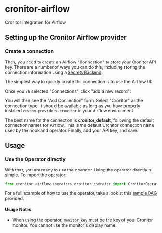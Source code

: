 # cronitor-airflow
Cronitor integration for Airflow



## Setting up the Cronitor Airflow provider

### Create a connection
Then, you need to create an Airflow "Connection" to store your Cronitor API key. There are a number of ways you can do this, including storing the connection information using a [Secrets Backend](https://airflow.apache.org/docs/apache-airflow/stable/security/secrets/secrets-backend/index.html#configuration).

The simplest way to quickly create the connection is to use the Airflow UI:
 
Once you've selected "Connections", click "add a new record":

You will then see the "Add Connection" form. Select "Cronitor" as the connection type. It should be available as long as you have properly installed `custom-providers-cronitor` in your Airflow environment.

The best name for the connection is **cronitor_default**, following the default connection names for Airflow. This is the default Cronitor connection name used by the hook and operator.
Finally, add your API key, and save.

## Usage
### Use the Operator directly

With that, you are ready to use the operator. Using the operator directly is simple. To import the operator:

```python
from cronitor_airflow.operators.cronitor_operator import CronitorOperator
```

For a full example of how to use the operator, take a look at this [sample DAG](examples/example_operator_dag.py) provided.

#### Usage Notes
* When using the operator, `monitor_key` must be the key of your Cronitor monitor. You cannot use the monitor's display name.
